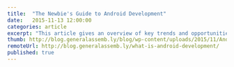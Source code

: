 ```yaml
---
title:  "The Newbie's Guide to Android Development"
date:   2015-11-13 12:00:00
categories: article
excerpt: "This article gives an overview of key trends and opportunities in the Android ecosystem today."
thumb: http://blog.generalassemb.ly/blog/wp-content/uploads/2015/11/Android101_DripArt1.jpg
remoteUrl: http://blog.generalassemb.ly/what-is-android-development/
published: true
---
```


